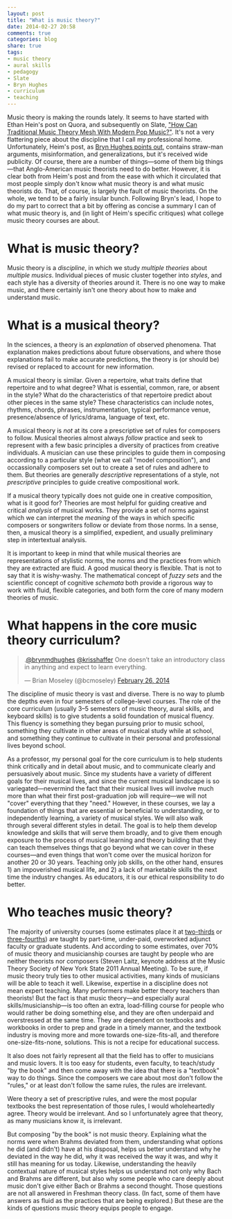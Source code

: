 ```yaml
---
layout: post
title: "What is music theory?"
date: 2014-02-27 20:58
comments: true
categories: blog
share: true
tags:
- music theory
- aural skills
- pedagogy
- Slate
- Bryn Hughes
- curriculum
- teaching
---
```


Music theory is making the rounds lately. It seems to have started with Ethan Hein's post on Quora, and subsequently on Slate, ["How Can Traditional Music Theory Mesh With Modern Pop Music?"](http://www.slate.com/blogs/quora/2014/02/17/teaching_music_theory_how_can_modern_music_mix_with_traditional_theory.html). It's not a very flattering piece about the discipline that I call my professional home. Unfortunately, Heim's post, as [Bryn Hughes points out](http://blog.brynhughes.org/2014/02/in-defense-of-music-theory.html), contains straw-man arguments, misinformation, and generalizations, but it's received wide publicity. Of course, there are a number of things—some of them big things—that Anglo-American music theorists need to do better. However, it is clear both from Heim's post and from the ease with which it circulated that most people simply don't know what music theory is and what music theorists do. That, of course, is largely the fault of music theorists. On the whole, we tend to be a fairly insular bunch. Following Bryn's lead, I hope to do my part to correct that a bit by offering as concise a summary I can of what music theory is, and (in light of Heim's specific critiques) what college music theory courses are about. 

# What is music theory?

Music theory is a *discipline*, in which we study *multiple theories* about *multiple musics*. Individual pieces of music cluster together into *styles*, and each style has a diversity of theories around it. There is no one way to make music, and there certainly isn't one theory about how to make and understand music.

# What is a musical theory?

In the sciences, a theory is an *explanation* of observed phenomena. That explanation makes predictions about future observations, and where those explanations fail to make accurate predictions, the theory is (or should be) revised or replaced to account for new information.

A musical theory is similar. Given a repertoire, what traits define that repertoire and to what degree? What is essential, common, rare, or absent in the style? What do the characteristics of that repertoire predict about other pieces in the same style? These characteristics can include notes, rhythms, chords, phrases, instrumentation, typical performance venue, presence/absence of lyrics/drama, language of text, etc.

A musical theory is *not* at its core a prescriptive set of rules for composers to follow. Musical theories almost always *follow* practice and seek to represent with a few basic principles a diversity of practices from creative individuals. A musician can use these principles to guide them in composing according to a particular style (what we call "model composition"), and occassionally composers set out to create a set of rules and adhere to them. But theories are generally *descriptive* representations of a style, not *prescriptive* principles to guide creative compositional work.

If a musical theory typically does not guide one in creative composition, what is it good for? Theories are most helpful for guiding creative and critical *analysis* of musical works. They provide a set of norms against which we can interpret the *meaning* of the ways in which specific composers or songwriters follow or deviate from those norms. In a sense, then, a musical theory is a simplified, expedient, and usually preliminary step in intertextual analysis.

It is important to keep in mind that while musical theories are representations of stylistic norms, the norms and the practices from which they are extracted are fluid. A good musical theory is flexible. That is not to say that it is wishy-washy. The mathematical concept of *fuzzy sets* and the scientific concept of cognitive *schemata* both provide a rigorous way to work with fluid, flexible categories, and both form the core of many modern theories of music.

# What happens in the core music theory curriculum?

<blockquote class="twitter-tweet" data-conversation="none" data-cards="hidden" data-partner="tweetdeck"><p>.<a href="https://twitter.com/brynmdhughes">@brynmdhughes</a> <a href="https://twitter.com/krisshaffer">@krisshaffer</a> One doesn’t take an introductory class in anything and expect to learn everything.</p>&mdash; Brian Moseley (@bcmoseley) <a href="https://twitter.com/bcmoseley/statuses/438771150353891328">February 26, 2014</a></blockquote>
<script async src="//platform.twitter.com/widgets.js" charset="utf-8"></script>

The discipline of music theory is vast and diverse. There is no way to plumb the depths even in four semesters of college-level courses. The role of the core curriculum (usually 3–5 semesters of music theory, aural skills, and keyboard skills) is to give students a solid foundation of musical fluency. This fluency is something they began pursuing prior to music school, something they cultivate in other areas of musical study while at school, and something they continue to cultivate in their personal and professional lives beyond school.

As a professor, my personal goal for the core curriculum is to help students think critically and in detail about music, and to communicate clearly and persuasively about music. Since my students have a variety of different goals for their musical lives, and since the current musical landscape is so variegated—nevermind the fact that their musical lives will involve much more than what their first post-graduation job will require—we will not "cover" everything that they "need." However, in these courses, we lay a foundation of things that are essential or beneficial to understanding, or to independently learning, a variety of musical styles. We will also walk through several different styles in detail. The goal is to help them develop knowledge and skills that will serve them broadly, and to give them enough exposure to the process of musical learning and theory building that they can teach themselves things that go beyond what we can cover in these courses—and even things that won't come over the musical horizon for another 20 or 30 years. Teaching only job skills, on the other hand, ensures 1) an impoverished musical life, and 2) a lack of marketable skills the next time the industry changes. As educators, it is our ethical responsibility to do better.

# Who teaches music theory?

The majority of university courses (some estimates place it at [two-thirds](http://www.insidehighered.com/news/2013/01/09/adjunct-leaders-consider-strategies-force-change) or [three-fourths](http://www.labornotes.org/2013/05/adjunct-faculty-now-majority-organize-citywide)) are taught by part-time, under-paid, overworked adjunct faculty or graduate students. And according to some estimates, over 70% of music theory and musicianship courses are taught by people who are neither theorists nor composers (Steven Laitz, keynote address at the Music Theory Society of New York State 2011 Annual Meeting). To be sure, if music theory truly ties to other musical activities, many kinds of musicians will be able to teach it well. Likewise, expertise in a discipline does not mean expert teaching. Many performers make better theory teachers than theorists! But the fact is that music theory—and especially aural skills/musicianship—is too often an extra, load-filling course for people who would rather be doing something else, and they are often underpaid and overstressed at the same time. They are dependent on textbooks and workbooks in order to prep and grade in a timely manner, and the textbook industry is moving more and more towards one-size-fits-all, and therefore one-size-fits-none, solutions. This is not a recipe for educational success.

It also does not fairly represent all that the field has to offer to musicians and music lovers. It is too easy for students, even faculty, to teach/study "by the book" and then come away with the idea that there is a "textbook" way to do things. Since the composers we care about most don't follow the "rules," or at least don't follow the same rules, the rules are irrelevant.

Were theory a set of prescriptive rules, and were the most popular textbooks the best representation of those rules, I would wholeheartedly agree. Theory would be irrelevant. And so I unfortunately agree that theory, as many musicians know it, is irrelevant.

But composing "by the book" is not music theory. Explaining what the norms were when Brahms deviated from them, understanding what options he did (and didn't) have at his disposal, helps us better understand why he deviated in the way he did, why it was received the way it was, and why it still has meaning for us today. Likewise, understanding the heavily contextual nature of musical styles helps us understand not only why Bach and Brahms are different, but also why some people who care deeply about music don't give either Bach or Brahms a second thought. Those questions are not all answered in Freshman theory class. (In fact, some of them have answers as fluid as the practices that are being explored.) But these are the kinds of questions music theory equips people to engage. 
